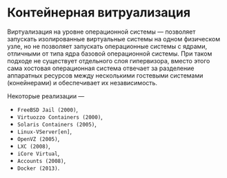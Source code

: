 # Контейнерная витруализация
Виртуализация на уровне операционной системы — 
позволяет запускать изолированные виртуальные 
системы на одном физическом узле, но не позволяет
запускать операционные системы с ядрами, отличными
от типа ядра базовой операционной системы. При
таком подходе не существует отдельного слоя
гипервизора, вместо этого сама хостовая операционная
система отвечает за разделение аппаратных ресурсов
между несколькими гостевыми системами
(конейнерами) и обеспечивает их независимость.

Некоторые реализации — 
* `FreeBSD Jail (2000)`,
* `Virtuozzo Containers (2000)`, 
* `Solaris Containers (2005)`, 
* `Linux-VServer[en]`,
* `OpenVZ (2005)`,
* `LXC (2008)`,
* `iCore Virtual`,
* `Accounts (2008)`,
* `Docker (2013)`.